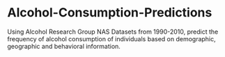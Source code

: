 # Alcohol-Consumption-Predictions
Using Alcohol Research Group NAS Datasets from 1990-2010, predict the frequency of alcohol consumption of individuals based on demographic, geographic and behavioral information. 
